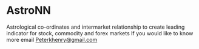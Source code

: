 # AstroNN
Astrological co-ordinates and intermarket relationship to create leading indicator for stock, commodity and forex markets
If you would like to know more email Peterkhenry@gmail.com

